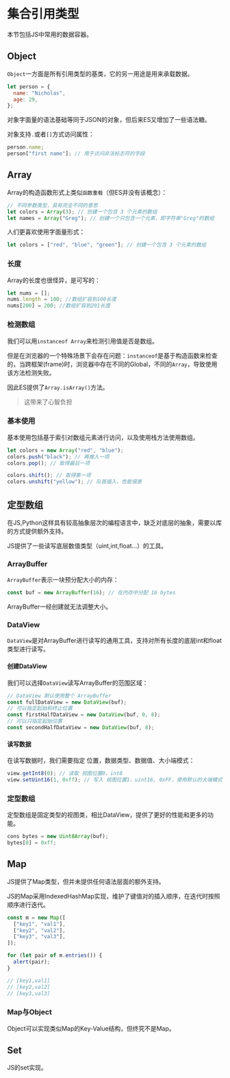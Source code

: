 # 集合引用类型

本节包括JS中常用的数据容器。

## Object

`Object`一方面是所有引用类型的基类，它的另一用途是用来承载数据。

```js
let person = {
  name: "Nicholas",
  age: 29,
};
```

对象字面量的语法基础等同于JSON的对象，但后来ES又增加了一些语法糖。

对象支持`.`或者`[]`方式访问属性：

```js
person.name;
person["first name"]; // 用于访问非法标志符的字段
```

## Array

Array的构造函数形式上类似`函数重载`（但ES并没有该概念）：

```js
// 不同参数类型，具有完全不同的意思
let colors = Array(3); // 创建一个包含 3 个元素的数组
let names = Array("Greg"); // 创建一个只包含一个元素，即字符串"Greg"的数组
```

人们更喜欢使用字面量形式：

```js
let colors = ["red", "blue", "green"]; // 创建一个包含 3 个元素的数组
```

### 长度

Array的长度也很怪异，是可写的：

```js
let nums = [];
nums.length = 100; //数组扩容到100长度
nums[200] = 200; //数组扩容到201长度
```

### 检测数组

我们可以用`instanceof Array`来检测引用值是否是数组。

但是在浏览器的一个特殊场景下会存在问题：`instanceof`是基于构造函数来检查的，当跨框架(frame)时，浏览器中存在不同的Global，不同的`Array`，导致使用该方法检测失败。

因此ES提供了`Array.isArray()`方法。

> 这带来了心智负担

### 基本使用

基本使用包括基于索引对数组元素进行访问，以及使用栈方法使用数组。

```js
let colors = new Array("red", "blue");
colors.push("black"); // 再推入一项
colors.pop(); // 取得最后一项

colors.shift(); // 取得第一项
colors.unshift("yellow"); // 队首插入，性能很差
```

## 定型数组

在JS,Python这样具有较高抽象层次的编程语言中，缺乏对底层的抽象，需要以库的方式提供额外支持。

JS提供了一些读写底层数值类型（uint,int,float...）的工具。

### ArrayBuffer

`ArrayBuffer`表示一块预分配大小的内存：

```js
const buf = new ArrayBuffer(16); // 在内存中分配 16 bytes
```

ArrayBuffer一经创建就无法调整大小。

### DataView

`DataView`是对ArrayBuffer进行读写的通用工具，支持对所有长度的底层int和float类型进行读写。

#### 创建DataView

我们可以选择`DataView`读写ArrayBuffer的范围区域：

```js
// DataView 默认使用整个 ArrayBuffer
const fullDataView = new DataView(buf);
// 可以指定起始和终止位置
const firstHalfDataView = new DataView(buf, 0, 8);
// 可以只指定起始位置
const secondHalfDataView = new DataView(buf, 8);
```

#### 读写数据

在读写数据时，我们需要指定 位置，数据类型、数据值、大小端模式：

```js
view.getInt8(0); // 读取 视图位置0，int8
view.setUint16(1, 0xff); // 写入 视图位置1，uint16, 0xFF，使用默认的大端模式
```

### 定型数组

定型数组是固定类型的视图类，相比DataView，提供了更好的性能和更多的功能。

```js
cons bytes = new Uint8Array(buf);
bytes[0] = 0xff;
```

## Map

JS提供了Map类型，但并未提供任何语法层面的额外支持。

JS的Map采用IndexedHashMap实现，维护了键值对的插入顺序，在迭代时按照顺序进行迭代。

```js
const m = new Map([
  ["key1", "val1"],
  ["key2", "val2"],
  ["key3", "val3"],
]);

for (let pair of m.entries()) {
  alert(pair);
}

// [key1,val1]
// [key2,val2]
// [key3,val3]
```

### Map与Object

Object可以实现类似Map的Key-Value结构，但终究不是Map。

## Set

JS的set实现。
